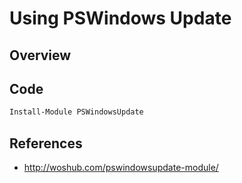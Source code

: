 # Using PSWindows Update
## Overview

## Code
```powershell
Install-Module PSWindowsUpdate


```

## References
* http://woshub.com/pswindowsupdate-module/